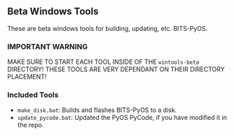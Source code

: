 ## Beta Windows Tools

These are beta windows tools for building, updating, etc. BITS-PyOS.

### IMPORTANT WARNING
MAKE SURE TO START EACH TOOL INSIDE OF THE `wintools-beta` DIRECTORY! THESE TOOLS ARE VERY DEPENDANT ON THEIR DIRECTORY PLACEMENT!

### Included Tools
- `make_disk.bat`: Builds and flashes BITS-PyOS to a disk.
- `update_pycode.bat`: Updated the PyOS PyCode, if you have modified it in the repo.